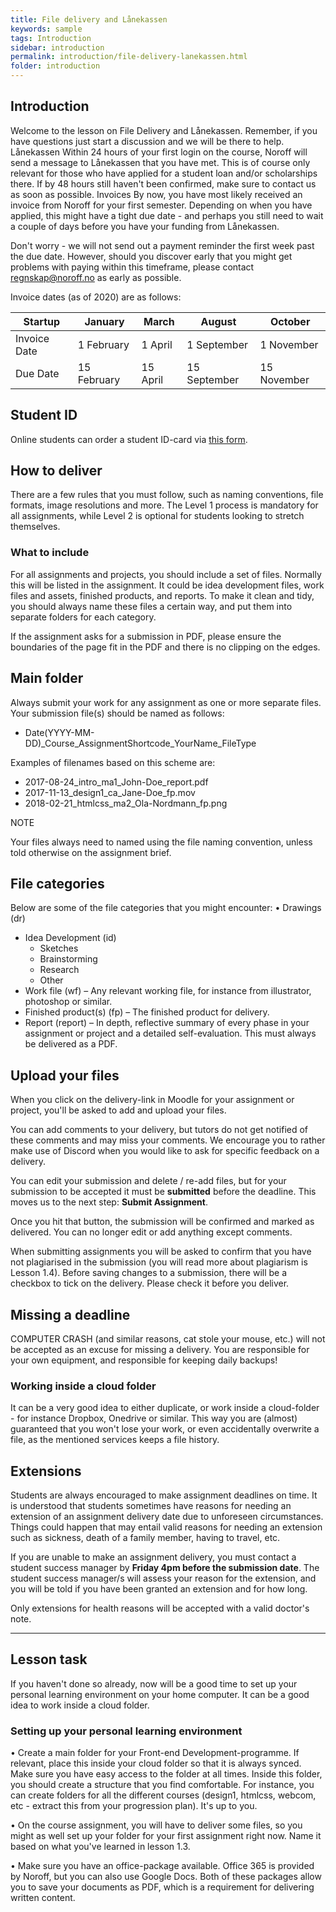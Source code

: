 ```yaml
---
title: File delivery and Lånekassen
keywords: sample
tags: Introduction
sidebar: introduction
permalink: introduction/file-delivery-lanekassen.html
folder: introduction
---
```


## Introduction

Welcome to the lesson on File Delivery and Lånekassen. Remember, if you have questions just start a discussion and we will be there to help. Lånekassen Within 24 hours of your first login on the course, Noroff will send a message to Lånekassen that you have met. This is of course only relevant for those who have applied for a student loan and/or scholarships there. If by 48 hours still haven't been confirmed, make sure to contact us as soon as possible. Invoices By now, you have most likely received an invoice from Noroff for your first semester. Depending on when you have applied, this might have a tight due date - and perhaps you still need to wait a couple of days before you have your funding from Lånekassen.

Don't worry - we will not send out a payment reminder the first week past the due date. However, should you discover early that you might get problems with paying within this timeframe, please contact regnskap@noroff.no as early as possible.

Invoice dates (as of 2020) are as follows:

| Startup      | January     | March    | August       | October     |
| ------------ | ----------- | -------- | ------------ | ----------- |
| Invoice Date | 1 February  | 1 April  | 1 September  | 1 November  |
| Due Date     | 15 February | 15 April | 15 September | 15 November |

## Student ID

Online students can order a student ID-card via [this form](https://forms.office.com/pages/responsepage.aspx?id=J--ahKlaQEynrTjPEMLz-0qSvKeRgmlOujrXVMJ3R3dURFZSTlQwWjZNNEhCN0szRTE4SUcwRjgwVCQlQCN0PWcu).

## How to deliver

There are a few rules that you must follow, such as naming conventions, file formats, image resolutions and more. The Level 1 process is mandatory for all assignments, while Level 2 is optional for students looking to stretch themselves.

### What to include

For all assignments and projects, you should include a set of files. Normally this will be listed in the assignment. It could be idea development files, work files and assets, finished products, and reports. To make it clean and tidy, you should always name these files a certain way, and put them into separate folders for each category.

If the assignment asks for a submission in PDF, please ensure the boundaries of the page fit in the PDF and there is no clipping on the edges.

## Main folder

Always submit your work for any assignment as one or more separate files. Your submission file(s) should be named as follows:

- Date(YYYY-MM-DD)\_Course_AssignmentShortcode_YourName_FileType

Examples of filenames based on this scheme are:

- 2017-08-24_intro_ma1_John-Doe_report.pdf
- 2017-11-13_design1_ca_Jane-Doe_fp.mov
- 2018-02-21_htmlcss_ma2_Ola-Nordmann_fp.png

NOTE

Your files always need to named using the file naming convention, unless told otherwise on the assignment brief.

## File categories

Below are some of the file categories that you might encounter: • Drawings (dr)

- Idea Development (id)
  - Sketches
  - Brainstorming
  - Research
  - Other
- Work file (wf) – Any relevant working file, for instance from illustrator, photoshop or similar.
- Finished product(s) (fp) – The finished product for delivery.
- Report (report) – In depth, reflective summary of every phase in your assignment or project and a detailed self-evaluation. This must always be delivered as a PDF.

## Upload your files

When you click on the delivery-link in Moodle for your assignment or project, you'll be asked to add and upload your files.

You can add comments to your delivery, but tutors do not get notified of these comments and may miss your comments. We encourage you to rather make use of Discord when you would like to ask for specific feedback on a delivery.

You can edit your submission and delete / re-add files, but for your submission to be accepted it must be **submitted** before the deadline. This moves us to the next step: **Submit Assignment**.

Once you hit that button, the submission will be confirmed and marked as delivered. You can no longer edit or add anything except comments.

When submitting assignments you will be asked to confirm that you have not plagiarised in the submission (you will read more about plagiarism is Lesson 1.4). Before saving changes to a submission, there will be a checkbox to tick on the delivery. Please check it before you deliver.

## Missing a deadline

COMPUTER CRASH (and similar reasons, cat stole your mouse, etc.) will not be accepted as an excuse for missing a delivery. You are responsible for your own equipment, and responsible for keeping daily backups!

### Working inside a cloud folder

It can be a very good idea to either duplicate, or work inside a cloud-folder - for instance Dropbox, Onedrive or similar. This way you are (almost) guaranteed that you won't lose your work, or even accidentally overwrite a file, as the mentioned services keeps a file history.

## Extensions

Students are always encouraged to make assignment deadlines on time. It is understood that students sometimes have reasons for needing an extension of an assignment delivery date due to unforeseen circumstances. Things could happen that may entail valid reasons for needing an extension such as sickness, death of a family member, having to travel, etc.

If you are unable to make an assignment delivery, you must contact a student success manager by **Friday 4pm before the submission date**. The student success manager/s will assess your reason for the extension, and you will be told if you have been granted an extension and for how long.

Only extensions for health reasons will be accepted with a valid doctor's note.

<hr>

## Lesson task

If you haven't done so already, now will be a good time to set up your personal learning environment on your home computer. It can be a good idea to work inside a cloud folder.

### Setting up your personal learning environment

• Create a main folder for your Front-end Development-programme. If relevant, place this inside your cloud folder so that it is always synced. Make sure you have easy access to the folder at all times. Inside this folder, you should create a structure that you find comfortable. For instance, you can create folders for all the different courses (design1, htmlcss, webcom, etc - extract this from your progression plan). It's up to you.

• On the course assignment, you will have to deliver some files, so you might as well set up your folder for your first assignment right now. Name it based on what you've learned in lesson 1.3.

• Make sure you have an office-package available. Office 365 is provided by Noroff, but you can also use Google Docs. Both of these packages allow you to save your documents as PDF, which is a requirement for delivering written content.
